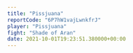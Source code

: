 ```yaml
---
title: "Pissjuana"
reportCode: "6P7hW1vajLwnkfrJ"
player: "Pissjuana"
fight: "Shade of Aran"
date: 2021-10-01T19:23:51.380000+00:00
---
```


